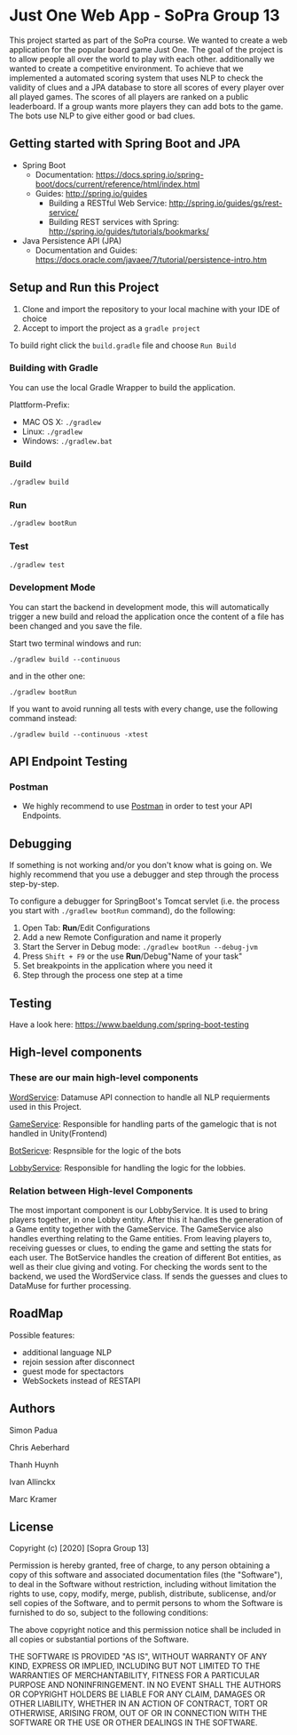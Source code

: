 # Just One Web App - SoPra Group 13

This project started as part of the SoPra course. We wanted to create a web application for the 
popular board game Just One. The goal of the project is to allow people all over the world to play with each other.
additionally we wanted to create a competitive environment. To achieve that we implemented a automated scoring system
that uses NLP to check the validity of clues and a JPA database to store all scores of every player over all played 
games. The scores of all players are ranked on a public leaderboard. If a group wants more players they can add bots
to the game. The bots use NLP to give either good or bad clues.

## Getting started with Spring Boot and JPA

- Spring Boot
    -   Documentation: https://docs.spring.io/spring-boot/docs/current/reference/html/index.html
    -   Guides: http://spring.io/guides
        -   Building a RESTful Web Service: http://spring.io/guides/gs/rest-service/
        -   Building REST services with Spring: http://spring.io/guides/tutorials/bookmarks/
- Java Persistence API (JPA)
    - Documentation and Guides: https://docs.oracle.com/javaee/7/tutorial/persistence-intro.htm

## Setup and Run this Project
1. Clone and import the repository to your local machine with your IDE of choice
2. Accept to import the project as a `gradle project`

To build right click the `build.gradle` file and choose `Run Build`

### Building with Gradle

You can use the local Gradle Wrapper to build the application.

Plattform-Prefix:

-   MAC OS X: `./gradlew`
-   Linux: `./gradlew`
-   Windows: `./gradlew.bat`


### Build

```bash
./gradlew build
```

### Run

```bash
./gradlew bootRun
```

### Test

```bash
./gradlew test
```

### Development Mode

You can start the backend in development mode, this will automatically trigger a new build and reload the application
once the content of a file has been changed and you save the file.

Start two terminal windows and run:

`./gradlew build --continuous`

and in the other one:

`./gradlew bootRun`

If you want to avoid running all tests with every change, use the following command instead:

`./gradlew build --continuous -xtest`

## API Endpoint Testing

### Postman

-   We highly recommend to use [Postman](https://www.getpostman.com) in order to test your API Endpoints.

## Debugging

If something is not working and/or you don't know what is going on. We highly recommend that you use a debugger and step
through the process step-by-step.

To configure a debugger for SpringBoot's Tomcat servlet (i.e. the process you start with `./gradlew bootRun` command),
do the following:

1. Open Tab: **Run**/Edit Configurations
2. Add a new Remote Configuration and name it properly
3. Start the Server in Debug mode: `./gradlew bootRun --debug-jvm`
4. Press `Shift + F9` or the use **Run**/Debug"Name of your task"
5. Set breakpoints in the application where you need it
6. Step through the process one step at a time

## Testing

Have a look here: https://www.baeldung.com/spring-boot-testing

## High-level components
### These are our main high-level components
[WordService](src/test/java/ch/uzh/ifi/seal/soprafs20/service/WordServiceTest.java): Datamuse API connection to handle all NLP requierments used in this Project.

[GameService](src/main/java/ch/uzh/ifi/seal/soprafs20/service/GameService.java): Responsible for handling parts of the gamelogic that is not handled in Unity(Frontend)

[BotSericve](src/main/java/ch/uzh/ifi/seal/soprafs20/service/BotService.java): Respnsible for the logic of the bots

[LobbyService](src/main/java/ch/uzh/ifi/seal/soprafs20/service/LobbyService.java): Responsible for handling the logic for the lobbies.

### Relation between High-level Components
The most important component is our LobbyService. It is used to bring players together, in one Lobby entity. After this it handles the generation of a Game entity together with the GameService. The GameService also handles everthing relating to the Game entities. From leaving players to, receiving guesses or clues, to ending the game and setting the stats for each user. The BotService handles the creation of different Bot entities, as well as their clue giving and voting. For checking the words sent to the backend, we used the WordService class. If sends the guesses and clues to DataMuse for further processing. 

## RoadMap
Possible features:
- additional language NLP
- rejoin session after disconnect
- guest mode for spectactors
- WebSockets instead of RESTAPI

## Authors 
Simon Padua

Chris Aeberhard

Thanh Huynh
   
Ivan Allinckx
   
Marc Kramer
    
## License
Copyright (c) [2020] [Sopra Group 13]

Permission is hereby granted, free of charge, to any person obtaining a copy
of this software and associated documentation files (the "Software"), to deal
in the Software without restriction, including without limitation the rights
to use, copy, modify, merge, publish, distribute, sublicense, and/or sell
copies of the Software, and to permit persons to whom the Software is
furnished to do so, subject to the following conditions:

The above copyright notice and this permission notice shall be included in all
copies or substantial portions of the Software.

THE SOFTWARE IS PROVIDED "AS IS", WITHOUT WARRANTY OF ANY KIND, EXPRESS OR
IMPLIED, INCLUDING BUT NOT LIMITED TO THE WARRANTIES OF MERCHANTABILITY,
FITNESS FOR A PARTICULAR PURPOSE AND NONINFRINGEMENT. IN NO EVENT SHALL THE
AUTHORS OR COPYRIGHT HOLDERS BE LIABLE FOR ANY CLAIM, DAMAGES OR OTHER
LIABILITY, WHETHER IN AN ACTION OF CONTRACT, TORT OR OTHERWISE, ARISING FROM,
OUT OF OR IN CONNECTION WITH THE SOFTWARE OR THE USE OR OTHER DEALINGS IN THE
SOFTWARE.
